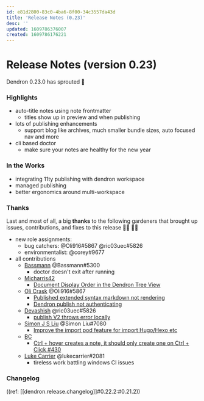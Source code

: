 ```yaml
---
id: e81d2800-83c0-4ba6-8f00-34c3557da43d
title: 'Release Notes (0.23)'
desc: ''
updated: 1609786376007
created: 1609786176221
---
```


# Release Notes (version 0.23)

Dendron 0.23.0 has sprouted :seedling:

### Highlights

- auto-title notes using note frontmatter
    - titles show up in preview and when publishing
- lots of publishing enhancements 
    - support blog like archives, much smaller bundle sizes, auto focused nav and more
- cli based doctor
    - make sure your notes are healthy for the new year

### In the Works

- integrating 11ty publishing with dendron workspace
- managed publishing
- better ergonomics around multi-workspace

### Thanks

Last and most of all, a big **thanks** to the following gardeners that brought up issues, contributions, and fixes to this release :man_farmer: :woman_farmer: 

- new role assignments:
    - bug catchers: @Oli916#5867 @ric03uec#5826
    - environmentalist: @corey#9677
- all contributions
    - [Bassmann](https://github.com/Bassmann) @Bassmann#5300 
        - doctor doesn't exit after running
    - [Micharris42](https://github.com/micharris42)
        - [Document Display Order in the Dendron Tree View](https://github.com/dendronhq/dendron/issues/440)
    - [Oli Crask](https://github.com/olivercrask) @Oli916#5867
        - [Published extended syntax markdown not rendering](https://github.com/dendronhq/dendron/issues/437)
        - [Dendron publish not authenticating](https://github.com/dendronhq/dendron/issues/436)
    - [Devashish](https://github.com/ric03uec) @ric03uec#5826
        - [publish V2 throws error locally](https://github.com/dendronhq/dendron/issues/434)
    - [Simon J S Liu](https://github.com/wind13) @Simon Liu#7080
        - [Improve the import pod feature for import Hugo/Hexo etc](https://github.com/dendronhq/dendron/issues/432)
    - [BC](https://github.com/generic-user)
        - [Ctrl + hover creates a note, it should only create one on Ctrl + Click #430](https://github.com/dendronhq/dendron/issues/430)
    - [Luke Carrier](https://github.com/LukeCarrier) @lukecarrier#2081
        - tireless work battling windows CI issues

### Changelog

((ref: [[dendron.release.changelog]]#0.22.2:#0.21.2))